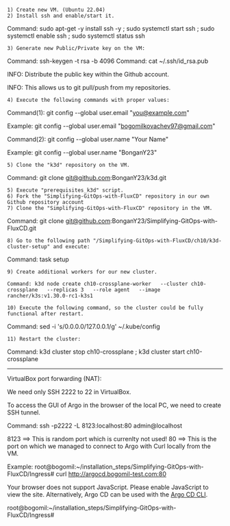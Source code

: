 	1) Create new VM. (Ubuntu 22.04)
	2) Install ssh and enable/start it.
	
Command: sudo apt-get -y install ssh -y ; sudo systemctl start ssh ; sudo systemctl enable ssh ; sudo systemctl status ssh
	
	3) Generate new Public/Private key on the VM:

Command: ssh-keygen -t rsa -b 4096
Command: cat ~/.ssh/id_rsa.pub
	
INFO: Distribute the public key within the Github account.

INFO: This allows us to git pull/push from my repositories.

	4) Execute the following commands with proper values:

Command(1): git config --global user.email "you@example.com"

Example: git config --global user.email "bogomilkovachev97@gmail.com"

Command(2): git config --global user.name "Your Name"

Example: git config --global user.name "BonganY23"


	5) Clone the "k3d" repository on the VM.
	
Command: git clone git@github.com:BonganY23/k3d.git

	5) Execute "prerequisites_k3d" script.
	6) Fork the "Simplifying-GitOps-with-FluxCD" repository in our own Github repository account
	7) Clone the "Simplifying-GitOps-with-FluxCD" repository in the VM.

Command: git clone git@github.com:BonganY23/Simplifying-GitOps-with-FluxCD.git

	8) Go to the following path "/Simplifying-GitOps-with-FluxCD/ch10/k3d-cluster-setup" and execute:

Command: task setup

	
	9) Create additional workers for our new cluster.
	 
	Command: k3d node create ch10-crossplane-worker   --cluster ch10-crossplane   --replicas 3   --role agent   --image rancher/k3s:v1.30.0-rc1-k3s1

	10) Execute the following command, so the cluster could be fully functional after restart.

Command: sed -i 's/0.0.0.0/127.0.0.1/g' ~/.kube/config

	11) Restart the cluster:

Command: k3d cluster stop ch10-crossplane ; k3d cluster start ch10-crossplane

----------------------------------------------------------------------------------------------------------------------------------------------------------

VirtualBox port forwarding (NAT):

We need only SSH 2222 to 22 in VirtualBox.

To access the GUI of Argo in the browser of the local PC, we need to create SSH tunnel.

Command: ssh -p2222 -L 8123:localhost:80 admin@localhost

8123 ==> This is random port which is currenlty not used!
80 ==> This is the port on which we managed to connect to Argo with Curl locally from the VM.

Example: 
root@bogomil:~/installation_steps/Simplifying-GitOps-with-FluxCD/Ingress# curl http://argocd.bogomil-test.com:80
<!doctype html><html lang="en"><head><meta charset="UTF-8"><title>Argo CD</title><base href="/"><meta name="viewport" content="width=device-width,initial-scale=1"><link rel="icon" type="image/png" href="assets/favicon/favicon-32x32.png" sizes="32x32"/><link rel="icon" type="image/png" href="assets/favicon/favicon-16x16.png" sizes="16x16"/><link href="assets/fonts.css" rel="stylesheet"><script defer="defer" src="main.3f69895b83faced35d2c.js"></script></head><body><noscript><p>Your browser does not support JavaScript. Please enable JavaScript to view the site. Alternatively, Argo CD can be used with the <a href="https://argoproj.github.io/argo-cd/cli_installation/">Argo CD CLI</a>.</p></noscript><div id="app"></div></body><script defer="defer" src="extensions.js"></script></html>root@bogomil:~/installation_steps/Simplifying-GitOps-with-FluxCD/Ingress# 



